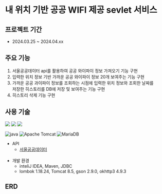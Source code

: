 # 내 위치 기반 공공 WIFI 제공 sevlet 서비스

## 프로젝트 기간

- 2024.03.25 ~ 2024.04.xx

## 주요 기능
1. 서울공공데이터 api를 활용하여 공공 와이파이 정보 가져오기 기능 구현
2. 입력한 위치 정보 기반 가까운 공공 와이파이 정보 20개 보여주는 기능 구현
3. 가까운 공공 과이파이 정보를 조회하는 시점에 입력한 위치 정보와 조회한 날짜를 저장한 히스토리를 DB에 저장 및 보여주는 기능 구현
4. 히스토리 삭제 기능 구현

## 사용 기술

<img src="https://img.shields.io/badge/HTML5-E34F26?style=for-the-badge&logo=HTML5&logoColor=white">
<img src="https://img.shields.io/badge/CSS3-1572B6?style=for-the-badge&logo=CSS3&logoColor=white">
<img src="https://img.shields.io/badge/JavaScript-F7DF1E?style=for-the-badge&logo=JavaScript&logoColor=white"><br>

![java](https://github.com/JinhwanB/OpenApiServletProject/assets/123534245/13d655a7-b9d8-48e3-a166-0c4f3d7830e6)
![Apache Tomcat](https://img.shields.io/badge/apache%20tomcat-%23F8DC75.svg?style=for-the-badge&logo=apache-tomcat&logoColor=black)
![MariaDB](https://img.shields.io/badge/MariaDB-003545?style=for-the-badge&logo=mariadb&logoColor=white)

- API
  - [서울공공데이터](https://data.seoul.go.kr/dataList/OA-20883/S/1/datasetView.do)<br><br>
- 개발 환경
  - inteliJ IDEA, Maven, JDBC
  - lombok 1.18.24, Tomcat 8.5, gson 2.9.0, okhttp3 4.9.3

## ERD